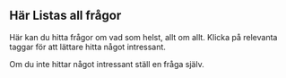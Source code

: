Här Listas all frågor
---------------------

Här kan du hitta frågor om vad som helst, allt om allt. Klicka på relevanta taggar för att lättare hitta något intressant.

Om du inte hittar något intressant ställ en fråga själv.


